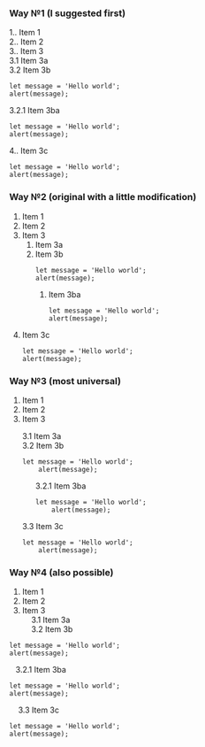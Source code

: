 ### Way №1 (I suggested first)

1.. Item 1  
2.. Item 2  
3.. Item 3  
3.1 Item 3a  
3.2 Item 3b  
```
let message = 'Hello world';
alert(message);
```
3.2.1 Item 3ba  
```
let message = 'Hello world';
alert(message);
```
4.. Item 3c  
```
let message = 'Hello world';
alert(message);
```

### Way №2 (original with a little modification)

1. Item 1  
2. Item 2  
3. Item 3  
    1. Item 3a  
    2. Item 3b  
        ```
        let message = 'Hello world';
        alert(message);
        ```
        1. Item 3ba  
            ```
            let message = 'Hello world';
            alert(message);
            ```
4. Item 3c  
    ```
    let message = 'Hello world';
    alert(message);
    ```

### Way №3 (most universal)

1. Item 1
2. Item 2  
3. Item 3
<ul>
3.1 Item 3a <br>
3.2 Item 3b <br>
    <pre><code>let message = 'Hello world';
    alert(message);</code></pre>
<ul>
3.2.1 Item 3ba <br>
    <pre><code>let message = 'Hello world';
    alert(message);</code></pre>
</ul>
3.3 Item 3c <br>   
    <pre><code>let message = 'Hello world';
    alert(message);</code></pre>
</ul>

### Way №4 (also possible)

1. Item 1  
2. Item 2  
3. Item 3  
$\hspace{10pt}$ 3.1 Item 3a  
$\hspace{10pt}$ 3.2 Item 3b
```
let message = 'Hello world';
alert(message);
```  
$\hspace{5pt}$ 3.2.1 Item 3ba  
```
let message = 'Hello world';
alert(message);
```
$\hspace{10pt}$ 3.3 Item 3c     
```
let message = 'Hello world';
alert(message);
```


